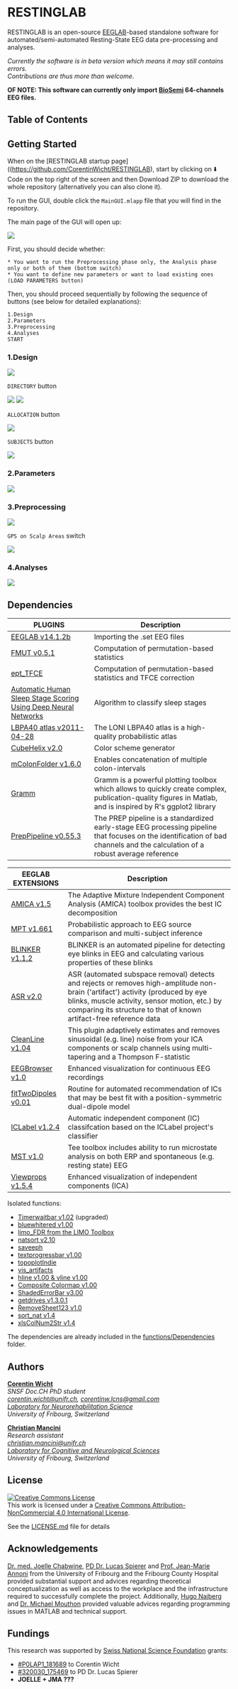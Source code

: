# RESTINGLAB

RESTINGLAB is an open-source [EEGLAB](https://github.com/sccn/eeglab)-based standalone software for automated/semi-automated Resting-State EEG data pre-processing and analyses.


*Currently the software is in beta version which means it may still contains errors.*\
*Contributions are thus more than welcome*.

**OF NOTE: This software can currently only import [BioSemi](https://biosemi.com/) 64-channels EEG files.**


## Table of Contents


## Getting Started

When on the [RESTINGLAB startup page]((https://github.com/CorentinWicht/RESTINGLAB), start by clicking on ⬇️ Code on the top right of the screen and then Download ZIP to download the whole repository (alternatively you can also clone it). 

To run the GUI, double click the `MainGUI.mlapp` file that you will find in the repository.

The main page of the GUI will open up:

![](tools/screenshots/MainGUI.png)


First, you should decide whether:
```
* You want to run the Preprocessing phase only, the Analysis phase only or both of them (bottom switch)
* You want to define new parameters or want to load existing ones (LOAD PARAMETERS button)
```

Then, you should proceed sequentially by following the sequence of buttons (see below for detailed explanations):
```
1.Design
2.Parameters
3.Preprocessing
4.Analyses
START
```


### 1.Design

![](tools/screenshots/Design.png)


`DIRECTORY` button

![](tools/screenshots/LoadFolder.png)
![](tools/screenshots/SaveFolder.png)


`ALLOCATION` button

![](tools/screenshots/PartAssign.png)


`SUBJECTS` button

![](tools/screenshots/SubjectsGUI.png)


### 2.Parameters

![](tools/screenshots/EEGParamGUI.png)


### 3.Preprocessing

![](tools/screenshots/PreprocessingGUI.png)


`GPS on Scalp Areas` switch

![](tools/screenshots/AreasList.png)


### 4.Analyses

![](tools/screenshots/STUDYGUI.png)


## Dependencies
| PLUGINS | Description |
| ------ | ------ |
| [EEGLAB v14.1.2b](https://github.com/sccn/eeglab) | Importing the .set EEG files | 
| [FMUT v0.5.1](https://github.com/ericcfields/FMUT) | Computation of permutation-based statistics |
| [ept_TFCE](https://github.com/Mensen/ept_TFCE-matlab) | Computation of permutation-based statistics and TFCE correction |
| [Automatic Human Sleep Stage Scoring Using Deep Neural Networks](https://github.com/alexander-malafeev/feature-based-sleep-scoring) | Algorithm to classify sleep stages |
| [LBPA40 atlas v2011-04-28](https://resource.loni.usc.edu/resources/atlases-downloads/) | The LONI LBPA40 atlas is a high-quality probabilistic atlas |
| [CubeHelix v2.0](https://github.com/DrosteEffect/CubeHelix) | Color scheme generator |
| [mColonFolder v1.6.0](https://ch.mathworks.com/matlabcentral/fileexchange/29854-multiple-colon) | Enables concatenation of multiple colon-intervals |
| [Gramm](https://github.com/piermorel/gramm) | Gramm is a powerful plotting toolbox which allows to quickly create complex, publication-quality figures in Matlab, and is inspired by R's ggplot2 library |
| [PrepPipeline v0.55.3](http://vislab.github.io/EEG-Clean-Tools/) | The PREP pipeline is a standardized early-stage EEG processing pipeline that focuses on the identification of bad channels and the calculation of a robust average reference |


| EEGLAB EXTENSIONS | Description |
| ------ | ------ |
| [AMICA v1.5](https://github.com/japalmer29/amica) | The Adaptive Mixture Independent Component Analysis (AMICA) toolbox provides the best IC decomposition | 
| [MPT v1.661](https://sccn.ucsd.edu/wiki/MPT) |  Probabilistic approach to EEG source comparison and multi-subject inference | 
| [BLINKER v1.1.2](http://vislab.github.io/EEG-Blinks/) | BLINKER  is an automated pipeline for detecting eye blinks in EEG and calculating various properties of these blinks | 
| [ASR v2.0](https://github.com/sccn/clean_rawdata) | ASR (automated subspace removal) detects and rejects or removes high-amplitude non-brain ('artifact') activity (produced by eye blinks, muscle activity, sensor motion, etc.) by comparing its structure to that of known artifact-free reference data | 
| [CleanLine v1.04](https://github.com/sccn/cleanline) | This plugin adaptively estimates and removes sinusoidal (e.g. line) noise from your ICA components or scalp channels using multi-tapering and a Thompson F-statistic | 
| [EEGBrowser v1.0 ](https://github.com/aojeda/EEGBrowser) | Enhanced visualization for continuous EEG recordings | 
| [fitTwoDipoles v0.01](https://link.springer.com/chapter/10.1007%2F978-3-319-32703-7_22) | Routine for automated recommendation of ICs that may be best fit with a position-symmetric dual-dipole model | 
| [ICLabel v1.2.4](https://sccn.ucsd.edu/wiki/ICLabel) | Automatic independent component (IC) classifcation based on the ICLabel project's classifier | 
| [MST v1.0](https://github.com/atpoulsen/Microstate-EEGlab-toolbox) | Tee toolbox includes ability to run microstate analysis on both ERP and spontaneous (e.g. resting state) EEG | 
| [Viewprops v1.5.4](https://sccn.ucsd.edu/wiki/Viewprops) | Enhanced visualization of independent components (ICA) | 


Isolated functions:
* [Timerwaitbar v1.02](https://ch.mathworks.com/matlabcentral/fileexchange/55985-timer-waitbar) (upgraded)
* [bluewhitered v1.00](https://ch.mathworks.com/matlabcentral/fileexchange/4058-bluewhitered)
* [limo_FDR from the LIMO Toolbox](https://github.com/LIMO-EEG-Toolbox/limo_tools)
* [natsort v2.10](https://ch.mathworks.com/matlabcentral/fileexchange/47434-natural-order-filename-sort)
* [saveeph](https://sites.google.com/site/cartoolcommunity/files)
* [textprogressbar v1.00](https://ch.mathworks.com/matlabcentral/fileexchange/28067-text-progress-bar)
* [topoplotIndie](https://www.mikexcohen.com/)
* [vis_artifacts](https://github.com/sccn/clean_rawdata/blob/master/vis_artifacts.m)
* [hline v1.00 & vline v1.00](https://ch.mathworks.com/matlabcentral/fileexchange/1039-hline-and-vline)
* [Composite Colormap v1.00](https://ch.mathworks.com/matlabcentral/fileexchange/59994-composite-colormap?focused=6997081&tab=function)
* [ShadedErrorBar v3.00](https://ch.mathworks.com/matlabcentral/fileexchange/26311-raacampbell-shadederrorbar)
* [getdrives v1.3.0.1](https://ch.mathworks.com/matlabcentral/fileexchange/1082-getdrives)
* [RemoveSheet123 v1.0](https://ch.mathworks.com/matlabcentral/fileexchange/50371-removesheet123-remove-default-excel-sheets)
* [sort_nat v1.4](https://ch.mathworks.com/matlabcentral/fileexchange/10959-sort_nat-natural-order-sort)
* [xlsColNum2Str v1.4](https://ch.mathworks.com/matlabcentral/fileexchange/15748-excel-column-number-to-column-name)


The dependencies are already included in the [functions/Dependencies](functions/Dependencies) folder.

## Authors
[**Corentin Wicht**](https://www.researchgate.net/profile/Wicht_Corentin)\
*SNSF Doc.CH PhD student*\
*corentin.wicht@unifr.ch, corentinw.lcns@gmail.com*\
*[Laboratory for Neurorehabilitation Science](https://www3.unifr.ch/med/spierer/en/)*\
*University of Fribourg, Switzerland*

[**Christian Mancini**](https://www.researchgate.net/profile/Christian_Mancini)\
*Research assistant*\
*christian.mancini@unifr.ch*\
*[Laboratory for Cognitive and Neurological Sciences](https://www3.unifr.ch/med/annoni/en/)*\
*University of Fribourg, Switzerland*

## License
<a rel="license" href="http://creativecommons.org/licenses/by-nc/4.0/"><img alt="Creative Commons License" style="border-width:0" src="https://i.creativecommons.org/l/by-nc/4.0/88x31.png" /></a><br />This work is licensed under a <a rel="license" href="http://creativecommons.org/licenses/by-nc/4.0/">Creative Commons Attribution-NonCommercial 4.0 International License</a>.

See the [LICENSE.md](LICENSE.md) file for details

## Acknowledgements
[Dr. med. Joelle Chabwine](https://www.researchgate.net/profile/Joelle_Chabwine), [PD Dr. Lucas Spierer](https://www.researchgate.net/profile/Lucas_Spierer) and [Prof. Jean-Marie Annoni](https://www.researchgate.net/profile/Jean-Marie_Annoni) from the University of Fribourg and the Fribourg County Hospital provided substantial support and advices regarding theoretical conceptualization as well as access to the workplace and the infrastructure required to successfully complete the project. Additionally, [Hugo Najberg](https://github.com/HugoNjb) and [Dr. Michael Mouthon](https://www3.unifr.ch/med/fr/section/personnel/all/people/3229/6a825) provided valuable advices regarding programming issues in MATLAB and technical support.

## Fundings
This research was supported by [Swiss National Science Foundation](http://www.snf.ch/fr/Pages/default.aspx) grants:
* [#P0LAP1_181689](http://p3.snf.ch/project-181689) to Corentin Wicht
* [#320030_175469](http://p3.snf.ch/project-175469) to PD Dr. Lucas Spierer
* **JOELLE + JMA ???**
